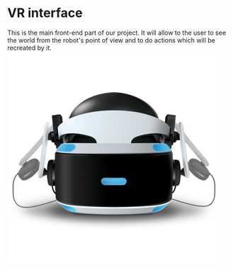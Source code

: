 # VR interface
This is the main front-end part of our project. It will allow to the user to see the world from the robot's point of view and to do actions which will be recreated by it. 
![Robot in ral life and Virtual reality at once](./robotVR.png "")
